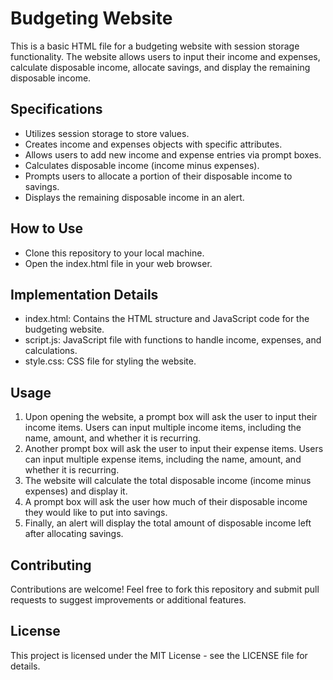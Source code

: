 # Budgeting Website
This is a basic HTML file for a budgeting website with session storage functionality. The website allows users to input their income and expenses, calculate disposable income, allocate savings, and display the remaining disposable income.

## Specifications
- Utilizes session storage to store values.
- Creates income and expenses objects with specific attributes.
- Allows users to add new income and expense entries via prompt boxes.
- Calculates disposable income (income minus expenses).
- Prompts users to allocate a portion of their disposable income to savings.
- Displays the remaining disposable income in an alert.

## How to Use
- Clone this repository to your local machine.
- Open the index.html file in your web browser.

## Implementation Details
- index.html: Contains the HTML structure and JavaScript code for the budgeting website.
- script.js: JavaScript file with functions to handle income, expenses, and calculations.
- style.css: CSS file for styling the website.

## Usage
1. Upon opening the website, a prompt box will ask the user to input their income items. Users can input multiple income items, including the name, amount, and whether it is recurring.
2. Another prompt box will ask the user to input their expense items. Users can input multiple expense items, including the name, amount, and whether it is recurring.
3. The website will calculate the total disposable income (income minus expenses) and display it.
4. A prompt box will ask the user how much of their disposable income they would like to put into savings.
5. Finally, an alert will display the total amount of disposable income left after allocating savings.

## Contributing
Contributions are welcome! Feel free to fork this repository and submit pull requests to suggest improvements or additional features.

## License
This project is licensed under the MIT License - see the LICENSE file for details.
